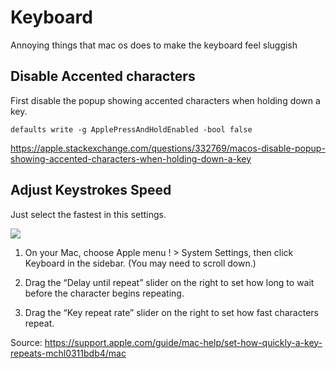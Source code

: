 # Keyboard

Annoying things that mac os does to make the keyboard feel sluggish






## Disable Accented characters

First disable the popup showing accented characters when holding down a key.

```
defaults write -g ApplePressAndHoldEnabled -bool false
```

https://apple.stackexchange.com/questions/332769/macos-disable-popup-showing-accented-characters-when-holding-down-a-key



## Adjust Keystrokes Speed

Just select the fastest in this settings.

![](Screenshot%202023-04-13%20at%205.13.02%20PM.png)

1.  On your Mac, choose Apple menu ! > System Settings, then click Keyboard in the sidebar. (You may need to scroll down.)
    
2.  Drag the “Delay until repeat” slider on the right to set how long to wait before the character begins repeating.
    
3.  Drag the “Key repeat rate” slider on the right to set how fast characters repeat.

Source: https://support.apple.com/guide/mac-help/set-how-quickly-a-key-repeats-mchl0311bdb4/mac
